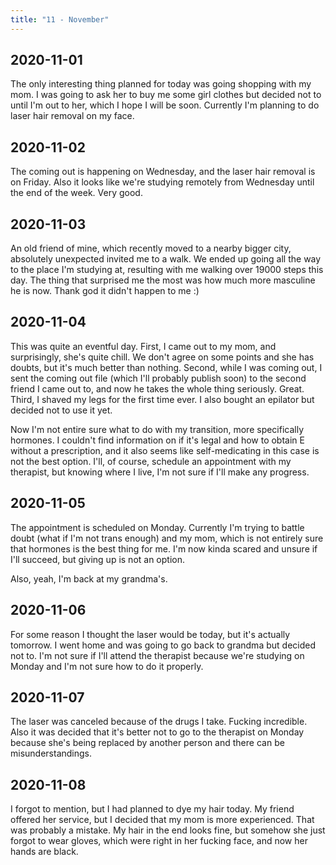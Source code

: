 ```yaml
---
title: "11 - November"
---
```


## 2020-11-01

The only interesting thing planned for today was going shopping with
my mom. I was going to ask her to buy me some girl clothes but decided
not to until I'm out to her, which I hope I will be soon. Currently
I'm planning to do laser hair removal on my face.

## 2020-11-02

The coming out is happening on Wednesday, and the laser hair removal
is on Friday. Also it looks like we're studying remotely from
Wednesday until the end of the week. Very good.

## 2020-11-03

An old friend of mine, which recently moved to a nearby bigger city,
absolutely unexpected invited me to a walk. We ended up going all the
way to the place I'm studying at, resulting with me walking over 19000
steps this day. The thing that surprised me the most was how much more
masculine he is now. Thank god it didn't happen to me :)

## 2020-11-04

This was quite an eventful day. First, I came out to my mom, and
surprisingly, she's quite chill. We don't agree on some points and she
has doubts, but it's much better than nothing. Second, while I was
coming out, I sent the coming out file (which I'll probably publish
soon) to the second friend I came out to, and now he takes the whole
thing seriously. Great. Third, I shaved my legs for the first time
ever. I also bought an epilator but decided not to use it yet.

Now I'm not entire sure what to do with my transition, more
specifically hormones. I couldn't find information on if it's legal
and how to obtain E without a prescription, and it also seems like
self-medicating in this case is not the best option. I'll, of course,
schedule an appointment with my therapist, but knowing where I live,
I'm not sure if I'll make any progress.

## 2020-11-05

The appointment is scheduled on Monday. Currently I'm trying to battle
doubt (what if I'm not trans enough) and my mom, which is not entirely
sure that hormones is the best thing for me. I'm now kinda scared and
unsure if I'll succeed, but giving up is not an option.

Also, yeah, I'm back at my grandma's.

## 2020-11-06

For some reason I thought the laser would be today, but it's actually
tomorrow. I went home and was going to go back to grandma but decided
not to. I'm not sure if I'll attend the therapist because we're
studying on Monday and I'm not sure how to do it properly.

## 2020-11-07

The laser was canceled because of the drugs I take. Fucking
incredible. Also it was decided that it's better not to go to the
therapist on Monday because she's being replaced by another person
and there can be misunderstandings.

## 2020-11-08

I forgot to mention, but I had planned to dye my hair today. My friend
offered her service, but I decided that my mom is more experienced.
That was probably a mistake. My hair in the end looks fine, but
somehow she just forgot to wear gloves, which were right in her
fucking face, and now her hands are black.
